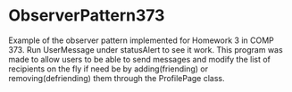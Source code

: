 # ObserverPattern373
Example of the observer pattern implemented for Homework 3 in COMP 373.
Run UserMessage under statusAlert to see it work. This program was made to allow users to be able to send messages and modify the list of recipients on the fly if need be by adding(friending) or removing(defriending) them through the ProfilePage class.
